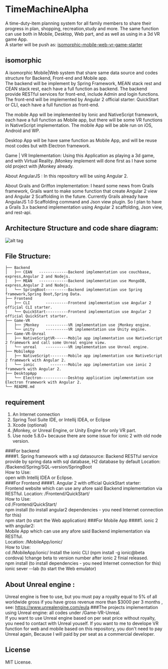 # TimeMachineAlpha
A time-duty-item planning system for all family members to share their progress in plan, shopping, recreation,study and more. The same function can use both in Mobile, Desktop, Web part, and
as well as using in a 3d VR game App.  
A starter will be push as: [isomorphic-mobile-web-vr-game-starter](https://github.com/Arthurisme/isomorphic-mobile-web-vr-game-starter)   


## isomorphic
A isomorphic Mobile|Web system that share same data source and codes structure for Backend, Front-end and Mobile app.  
The backend will be implement by Spring Framework, MEAN stack rest and CEAN stack rest, each have a full function as backend. The backend provide RESTful services for front-end, include Admin and login functions.
The front-end will be implemented by Angular 2 official starter: QuickStart or CLI, each have a full function as front-end.

The mobile App will be implemented by Ionic and NativeScript framework, each have a full function as Mobile app, but there will be some VR functions in NativeScript implementation.
The mobile App will be able run on iOS, Android and WP.  

Desktop App will be have same function as Mobile App, and will be reuse most codes but with Electron framework.

Game | VR Implementation: Using this Application as playing a 3d game, and with  Virtual Reality.  jMonkey implement will done first as I have some old project with jMonkey already.


About AngularJS : In this repository will be using  Angular 2.  

About Grails and Griffon implementation: I heard some news  from Grails framework, Grails want to make some function that create Angular 2 view and Angular 2  Scaffolding in the future.
Currently Grails already have AngularJS 1.0 Scaffolding command and Json view plugin.
So I plan to have a Grails 3.x  backend implementation using  Angular 2 scaffolding, Json view, and rest-api.

## Architecture Structure and code share diagram:
![alt tag](https://github.com/Arthurisme/TimeMachineAlpha/blob/master/Planning/Architecture-and-code-share-diagram.png?raw=true)

## File Structure:
```
├── Backend  
│   ├── CEAN   -------------Backend implementation use couchbase, express,Angular 2 and Nodejs.  
│   ├── MEAN   -------------Backend implementation use MongoDB, express,Angular 2 and Nodejs.  
│   └── SpringBoot----------Backend implementation use Spring framework,Spring Boot,Spring Data.  
├── Frontend  
│   ├── CLI       ----------Frontend implementation use Angular 2 official CLI starter.  
│   └── QuickStart----------Frontend implementation use Angular 2 official QuickStart starter.  
├── Game-VR  
│   ├── jMonkey   ----------VR implementation use jMonkey engine.  
│   └── unity     ----------VR implementation use Unity engine.
├── Game-VR-Unreal
│   ├── NativeScriptVR------Mobile app implementation use NativeScript 2 framework and call some Unreal engine view.   
│   └── unreal    ----------VR implementation use Unreal engine.   
├── MobileApp  
│   ├── NativeScript--------Mobile app implementation use NativeScript 2 framework with Angular 2.  
│   └── ionic       --------Mobile app implementation use ionic 2 framework with Angular 2.
├── DesktopApp  
│   └── Electron------------Desktop application implementation use Electron framework with Angular 2.  
└── README.md  
```


## requirement  
1. An Internet connection  
2. Spring Tool Suite IDE, or Intellij IDEA, or Eclipse  
3. Xcode (optional)  
4. jMonkey, or Unreal Engine, or Unity Engine for only VR part.
5. Use node 5.8.0+ because there are some issue for ionic 2 with old node version.


###For backend  
####1. Spring framework with a sql datasource:
Backend RESTful service provide by spring data with sql database, H2 database by default
Location: /Backend/Spring/SQL-version/SpringBoot  
How to Use:  
open with Intellij IDEA or Eclipse.  
###For Frontend
####1. Angular 2 with official QuickStart starter:   
Frontend website which can use any afore said Backend implementation via RESTful.
Location: /Frontend/QuickStart/  
How to Use:  
cd /Frontend/QuickStart/  
npm install (to install angular2 dependencies - you need Internet connection for this)  
npm start (to start the Web application)
###For Mobile App
####1. ionic 2 with angular2:  
Mobile App which can use any afore said Backend implementation via RESTful.    
Location: /MobileApp/ionic/  
How to Use:  
cd /MobileApp/ionic/
Install the ionic CLI (npm install -g ionic@beta cordova) !change beta to version number after ionic 2 finial released.     
npm install (to install  dependencies - you need Internet connection for this)  
ionic sever --lab (to start the Web emulator)   



## About Unreal engine :
Unreal engine is free to use, but you must pay a royalty equal to 5% of all worldwide gross if you have gross revenue more than $3000 per 3 months , see:  https://www.unrealengine.com/eula
###The projects implementation using Unreal engine: all codes under /Game-VR-Unreal.  
If you want to use Unreal engine based on per seat price without royalty, you need to contact with Unreal youself.
If you want to me to develope VR function for web and mobile based on this repository, you don't need to pay Unreal again, Because I will paid by per seat as a commercial developer.


## License
MIT License.
